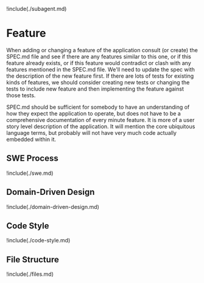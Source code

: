 !include(./subagent.md)

# Feature

When adding or changing a feature of the application consult (or create) the SPEC.md file and see if there are any features similar to this one, or if this feature already exists, or if this feature would contradict or clash with any features mentioned in the SPEC.md file. We'll need to update the spec with the description of the new feature first. If there are lots of tests for existing kinds of features, we should consider creating new tests or changing the tests to include new feature and then implementing the feature against those tests.

SPEC.md should be sufficient for somebody to have an understanding of how they expect the application to operate, but does not have to be a comprehensive documentation of every minute feature. It is more of a user story level description of the application. It will mention the core ubiquitous language terms, but probably will not have very much code actually embedded within it.

## SWE Process

!include(./swe.md)

## Domain-Driven Design

!include(./domain-driven-design.md)

## Code Style

!include(./code-style.md)

## File Structure

!include(./files.md)
